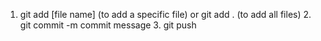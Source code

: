 1. git add [file name] (to add a specific file) or git add . (to add all files) 2. git commit -m commit message 3. git push
